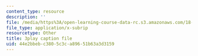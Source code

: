 ```yaml
---
content_type: resource
description: ''
file: /media/https%3A/open-learning-course-data-rc.s3.amazonaws.com/18-06sc-linear-algebra-fall-2011/44e2bbebc3805c3ca89651b63a3d3159_B17h10EF59g.vtt
file_type: application/x-subrip
resourcetype: Other
title: 3play caption file
uid: 44e2bbeb-c380-5c3c-a896-51b63a3d3159
---
```

